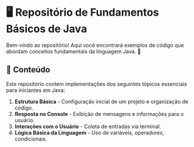 # 🖥️ Repositório de Fundamentos Básicos de Java

Bem-vindo ao repositório! Aqui você encontrará exemplos de código que abordam conceitos fundamentais da linguagem Java. 🚀

## 📌 Conteúdo

Este repositório contém implementações dos seguintes tópicos essenciais para iniciantes em Java:

1. **Estrutura Básica** - Configuração inicial de um projeto e organização de código.
2. **Resposta no Console** - Exibição de mensagens e informações para o usuário.
3. **Interações com o Usuário** - Coleta de entradas via terminal.
4. **Lógica Básica da Linguagem** - Uso de variáveis, operadores, condicionais.


